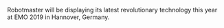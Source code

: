 Robotmaster will be displaying its latest revolutionary technology this year at EMO 2019 in Hannover, Germany.
